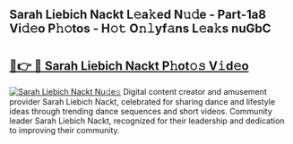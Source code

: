 ## Sarah Liebich Nackt L𝚎a𝚔ed N𝚞𝚍e - Part-1a8 Vi𝚍𝚎o P𝚑𝚘tos - H𝚘𝚝 O𝚗𝚕yf𝚊ns L𝚎a𝚔s nuGbC

# <h2><a href="http://kf01per.oniu.top/?m=Sarah+Liebich+Nackt">🔗👉 🔴 Sarah Liebich Nackt P𝚑ot𝚘𝚜 V𝚒d𝚎o</a></h2>

[![Sarah Liebich Nackt Nu𝚍e𝚜](https://i.imgur.com/0qMVB7G.gif)](http://kf01per.oniu.top/?m=Sarah+Liebich+Nackt)
Digital content creator and amusement provider Sarah Liebich Nackt, celebrated for sharing dance and lifestyle ideas through trending dance sequences and short videos. Community leader Sarah Liebich Nackt, recognized for their leadership and dedication to improving their community.  
